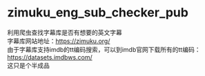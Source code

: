 # zimuku_eng_sub_checker_pub
利用爬虫查找字幕库是否有想要的英文字幕  
字幕库网站地址：https://zimuku.org/  
由于字幕库支持imdb的tt编码搜索，可以到imdb官网下载所有的tt编码：https://datasets.imdbws.com/  
这只是个半成品
